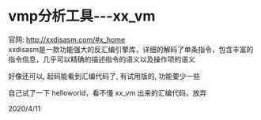 # vmp分析工具---xx_vm

官网: http://xxdisasm.com/#x_home  
xxdisasm是一款功能强大的反汇编引擎库，详细的解码了单条指令，包含丰富的指令信息，几乎可以精确的描述指令的语义以及操作项的语义  

好像还可以, 起码能看到汇编代码了, 有试用版的, 功能要少一些  

自己试了一下 helloworld，看不懂 xx_vm 出来的汇编代码，放弃  


2020/4/11  

